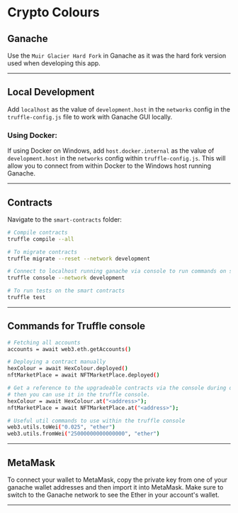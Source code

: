 # Crypto Colours

## Ganache

Use the `Muir Glacier Hard Fork` in Ganache as it was the hard fork version used when developing this app.

---

## Local Development

Add `localhost` as the value of `development.host` in the `networks` config in the `truffle-config.js` file to work with Ganache GUI locally.

### Using Docker:

If using Docker on Windows, add `host.docker.internal` as the value of `development.host` in the `networks` config within `truffle-config.js`. This will allow you to connect from within Docker to the Windows host running Ganache.

---

## Contracts

Navigate to the `smart-contracts` folder:

```bash
# Compile contracts
truffle compile --all

# To migrate contracts
truffle migrate --reset --network development

# Connect to localhost running ganache via console to run commands on smart contracts
truffle console --network development

# To run tests on the smart contracts
truffle test
```

---

## Commands for Truffle console

```bash
# Fetching all accounts
accounts = await web3.eth.getAccounts()

# Deploying a contract manually
hexColour = await HexColour.deployed()
nftMarketPlace = await NFTMarketPlace.deployed()

# Get a reference to the upgradeable contracts via the console during deployment
# then you can use it in the truffle console.
hexColour = await HexColour.at("<address>");
nftMarketPlace = await NFTMarketPlace.at("<address>");

# Useful util commands to use within the truffle console
web3.utils.toWei("0.025", "ether")
web3.utils.fromWei("25000000000000000", "ether")
```

---

## MetaMask

To connect your wallet to MetaMask, copy the private key from one of your ganache wallet addresses and then import it into MetaMask. Make sure to switch to the Ganache network to see the Ether in your account's wallet.

---
